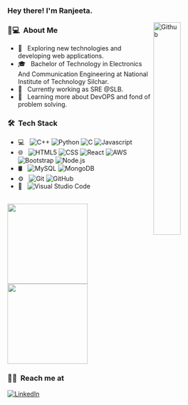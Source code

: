 ### Hey there! I'm Ranjeeta. 
<img width="35%" align="right" alt="Github" src = "https://static.vecteezy.com/system/resources/previews/000/229/543/non_2x/vector-young-indian-woman-as-female-developer-profession.jpg" />
<h3>👩💻 &nbsp;About Me </h3>

- 🤔 &nbsp; Exploring new technologies and developing web applications.
- 🎓 &nbsp; Bachelor of Technology in Electronics And Communication Engineering at National Institute of Technology Silchar.
- 💼 &nbsp; Currently working as SRE @SLB.
- 🌱 &nbsp; Learning more about DevOPS and fond of problem solving.

<h3> 🛠 &nbsp;Tech Stack</h3>

- 💻 &nbsp;
  ![C++](https://img.shields.io/badge/-C++-333333?style=flat&logo=C%2B%2B&logoColor=00599C)
  ![Python](https://img.shields.io/badge/python-v3.7-blue?style=flat&logo=Python)
  ![C](https://img.shields.io/badge/-C-333333?style=flat&logo=C&logoColor=007396)
  ![Javascript](https://img.shields.io/badge/-Javascript-333333?style=flat&logo=javascript)
- 🌐 &nbsp;
  ![HTML5](https://img.shields.io/badge/-HTML5-333333?style=flat&logo=HTML5)
  ![CSS](https://img.shields.io/badge/-CSS-333333?style=flat&logo=CSS3&logoColor=1572B6)
  ![React](https://img.shields.io/badge/-React-333333?style=flat&logo=react)
  ![AWS](https://img.shields.io/badge/AWS-Web%20Services-blue)
  ![Bootstrap](https://img.shields.io/badge/-Bootstrap-333333?style=flat&logo=bootstrap&logoColor=563D7C)
  ![Node.js](https://img.shields.io/badge/-Node.js-333333?style=flat&logo=node.js)
- 🛢 &nbsp;
  ![MySQL](https://img.shields.io/badge/-MySQL-333333?style=flat&logo=mysql)
  ![MongoDB](https://img.shields.io/badge/-MongoDB-333333?style=flat&logo=mongodb)
- ⚙️ &nbsp;
  ![Git](https://img.shields.io/badge/-Git-333333?style=flat&logo=git)
  ![GitHub](https://img.shields.io/badge/-GitHub-333333?style=flat&logo=github)
- 🔧 &nbsp;
  ![Visual Studio Code](https://img.shields.io/badge/-Visual%20Studio%20Code-333333?style=flat&logo=visual-studio-code&logoColor=007ACC)
  
<br/>

<a href="https://github.com/ranjeeta01">
  <img height="180em" src="https://github-readme-stats.vercel.app/api?username=ranjeeta01&theme=buefy&show_icons=true" />
  <img height="180em" src="https://github-readme-stats.vercel.app/api/top-langs/?username=ranjeeta01&theme=buefy&layout=compact" />
</a>

<br/>

<h3> 🤝🏻 &nbsp;Reach me at</h3>

<p>
<a href="https://linkedin.com/in/ranjeeta-kumari-6b7397182/"><img alt="LinkedIn" src="https://img.shields.io/badge/LinkedIn-Ranjeeta%20Kumari-blue?style=flat-square&logo=linkedin"></a>
</p>
